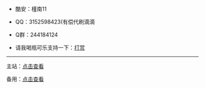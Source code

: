 * 酷安：槿南11

* QQ：3152598423(有偿代刷滴滴

* Q群：244184124

* 请我喝瓶可乐支持一下：[打赏](https://flowus.cn/share/31646873-4314-4769-8d66-84c37398d72e)

---

主站：[点击查看](https://jn11.eu.org/)

备用：[点击查看](https://www.123pan.com/s/hvZDVv-cKgxH.html)
